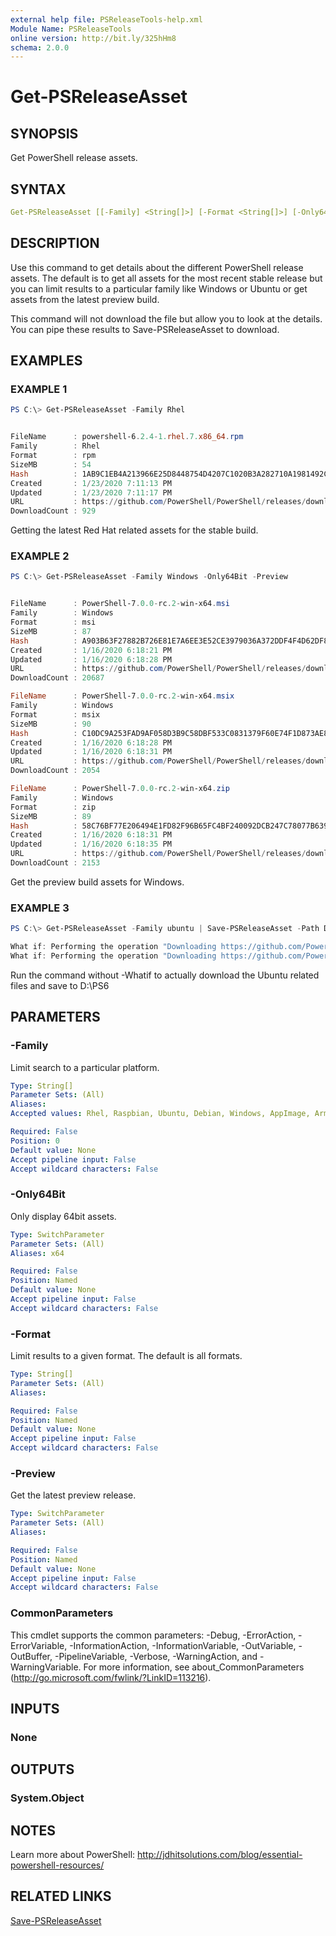 ```yaml
---
external help file: PSReleaseTools-help.xml
Module Name: PSReleaseTools
online version: http://bit.ly/325hHm8
schema: 2.0.0
---
```


# Get-PSReleaseAsset

## SYNOPSIS

Get PowerShell release assets.

## SYNTAX

```yaml
Get-PSReleaseAsset [[-Family] <String[]>] [-Format <String[]>] [-Only64Bit] [-Preview] [<CommonParameters>]
```

## DESCRIPTION

Use this command to get details about the different PowerShell release assets. The default is to get all assets for the most recent stable release but you can limit results to a particular family like Windows or Ubuntu or get assets from the latest preview build.

This command will not download the file but allow you to look at the details. You can pipe these results to Save-PSReleaseAsset to download.

## EXAMPLES

### EXAMPLE 1

```powershell
PS C:\> Get-PSReleaseAsset -Family Rhel


FileName      : powershell-6.2.4-1.rhel.7.x86_64.rpm
Family        : Rhel
Format        : rpm
SizeMB        : 54
Hash          : 1AB9C1EB4A213966E25D8448754D4207C1020B3A282710A1981492C08BF2EEFE
Created       : 1/23/2020 7:11:13 PM
Updated       : 1/23/2020 7:11:17 PM
URL           : https://github.com/PowerShell/PowerShell/releases/download/v6.2.4/powershell-6.2.4-1.rhel.7.x86_64.rpm
DownloadCount : 929
```

Getting the latest Red Hat related assets for the stable build.

### EXAMPLE 2

```powershell
PS C:\> Get-PSReleaseAsset -Family Windows -Only64Bit -Preview


FileName      : PowerShell-7.0.0-rc.2-win-x64.msi
Family        : Windows
Format        : msi
SizeMB        : 87
Hash          : A903B63F27882B726E81E7A6EE3E52CE3979036A372DDF4F4D62DF8CE5523345
Created       : 1/16/2020 6:18:21 PM
Updated       : 1/16/2020 6:18:28 PM
URL           : https://github.com/PowerShell/PowerShell/releases/download/v7.0.0-rc.2/PowerShell-7.0.0-rc.2-win-x64.msi
DownloadCount : 20687

FileName      : PowerShell-7.0.0-rc.2-win-x64.msix
Family        : Windows
Format        : msix
SizeMB        : 90
Hash          : C10DC9A253FAD9AF058D3B9C58DBF533C0831379F60E74F1D873AE8A02356ED2
Created       : 1/16/2020 6:18:28 PM
Updated       : 1/16/2020 6:18:31 PM
URL           : https://github.com/PowerShell/PowerShell/releases/download/v7.0.0-rc.2/PowerShell-7.0.0-rc.2-win-x64.msix
DownloadCount : 2054

FileName      : PowerShell-7.0.0-rc.2-win-x64.zip
Family        : Windows
Format        : zip
SizeMB        : 89
Hash          : 58C76BF77E206494E1FD82F96B65FC4BF240092DCB247C78077B63976262AF41
Created       : 1/16/2020 6:18:31 PM
Updated       : 1/16/2020 6:18:35 PM
URL           : https://github.com/PowerShell/PowerShell/releases/download/v7.0.0-rc.2/PowerShell-7.0.0-rc.2-win-x64.zip
DownloadCount : 2153
```

Get the preview build assets for Windows.

### EXAMPLE 3

```powershell
PS C:\> Get-PSReleaseAsset -Family ubuntu | Save-PSReleaseAsset -Path D:\PS6 -whatif

What if: Performing the operation "Downloading https://github.com/PowerShell/PowerShell/releases/download/v6.2.4/powershell_6.2.4-1.ubuntu.16.04_amd64.deb" on target "D:\PS6\powershell_6.2.4-1.ubuntu.16.04_amd64.deb".
What if: Performing the operation "Downloading https://github.com/PowerShell/PowerShell/releases/download/v6.2.4/powershell_6.2.4-1.ubuntu.18.04_amd64.deb" on target "D:\PS6\powershell_6.2.4-1.ubuntu.18.04_amd64.deb".
```

Run the command without -Whatif to actually download the Ubuntu related files and save to D:\PS6

## PARAMETERS

### -Family

Limit search to a particular platform.

```yaml
Type: String[]
Parameter Sets: (All)
Aliases:
Accepted values: Rhel, Raspbian, Ubuntu, Debian, Windows, AppImage, Arm, MacOS, Alpine, FXDependent

Required: False
Position: 0
Default value: None
Accept pipeline input: False
Accept wildcard characters: False
```

### -Only64Bit

Only display 64bit assets.

```yaml
Type: SwitchParameter
Parameter Sets: (All)
Aliases: x64

Required: False
Position: Named
Default value: None
Accept pipeline input: False
Accept wildcard characters: False
```

### -Format

Limit results to a given format. The default is all formats.

```yaml
Type: String[]
Parameter Sets: (All)
Aliases:

Required: False
Position: Named
Default value: None
Accept pipeline input: False
Accept wildcard characters: False
```

### -Preview

Get the latest preview release.

```yaml
Type: SwitchParameter
Parameter Sets: (All)
Aliases:

Required: False
Position: Named
Default value: None
Accept pipeline input: False
Accept wildcard characters: False
```

### CommonParameters

This cmdlet supports the common parameters: -Debug, -ErrorAction, -ErrorVariable, -InformationAction, -InformationVariable, -OutVariable, -OutBuffer, -PipelineVariable, -Verbose, -WarningAction, and -WarningVariable. For more information, see about_CommonParameters (http://go.microsoft.com/fwlink/?LinkID=113216).

## INPUTS

### None

## OUTPUTS

### System.Object

## NOTES

Learn more about PowerShell: http://jdhitsolutions.com/blog/essential-powershell-resources/

## RELATED LINKS

[Save-PSReleaseAsset]()
